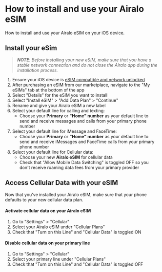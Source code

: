 # How to install and use your Airalo eSIM

How to install and use your Airalo eSIM on your iOS device.



## Install your eSim

> ***NOTE**: Before installing your new eSIM, make sure that you have a stable network connection and do not close the Airalo app during the installation process.*

1. Ensure your iOS device is [eSIM compatible and network unlocked](https://www.airalo.com/help/getting-started-with-airalo/ios-device-is-esim-compatible)
2. After purchasing an eSIM from our marketplace, navigate to the "My eSIMs" tab at the bottom of the app
3. Select "Details" for the eSIM you want to install
4. Select "Install eSIM" > "Add Data Plan" > "Continue" 
5. Rename and give your Airalo eSIM a new label
6. Select your default line for calling and texting:
   * Choose your **Primary** or **"Home" number** as your default line to send and receive messages and calls from your primary phone number
7. Select your default line for iMessage and FaceTime:
   * Choose your **Primary** or **"Home" number** as your default line to send and receive iMessages and FaceTime calls from your primary phone number
8. Select your default line for Cellular data:
   * Choose your new **Airalo eSIM** for cellular data
   * Check that "Allow Mobile Data Switching" is toggled OFF so you don't receive roaming data fees from your primary provider



## Access Cellular Data with your eSIM

Now that you've installed your Airalo eSIM, make sure that your phone defaults to your new cellular data plan.

#### Activate cellular data on your Airalo eSIM

1. Go to "Settings" > "Cellular"
2. Select your Airalo eSIM under "Cellular Plans"
3. Check that "Turn on this Line" and "Cellular Data" is toggled ON

#### Disable cellular data on your primary line

1. Go to "Settings" > "Cellular"
2. Select your primary line under "Cellular Plans"
3. Check that "Turn on this Line" and "Cellular Data" is toggled OFF
